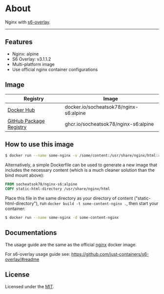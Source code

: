 # About

Nginx with [s6-overlay](https://github.com/just-containers/s6-overlay).

---

## Features

- Nginx: alpine
- S6 Overlay: v3.1.1.2
- Multi-platform image
- Use official nginx container configurations

## Image

| Registry                                                                                           | Image                                             |
| -------------------------------------------------------------------------------------------------- | ------------------------------------------------- |
| [Docker Hub](https://hub.docker.com/r/socheatsok78/nginx-s6)                                       | docker.io/socheatsok78/nginx-s6:alpine |
| [GitHub Package Registry](https://github.com/socheatsok78/docker-nginx-s6/pkgs/container/nginx-s6) | ghcr.io/socheatsok78/nginx-s6:alpine   |

## How to use this image

```sh
$ docker run --name some-nginx -v /some/content:/usr/share/nginx/html:ro -d socheatsok78/nginx-s6:alpine
```

Alternatively, a simple Dockerfile can be used to generate a new image that includes the necessary content (which is a much cleaner solution than the bind mount above):

```Dockerfile
FROM socheatsok78/nginx-s6:alpine
COPY static-html-directory /usr/share/nginx/html
```

Place this file in the same directory as your directory of content ("static-html-directory"), run `docker build -t some-content-nginx .`, then start your container:

```sh
$ docker run --name some-nginx -d some-content-nginx
```

## Documentations

The usage guide are the same as the official [nginx](https://hub.docker.com/_/nginx) docker image.

For s6-overlay usage guide see: https://github.com/just-containers/s6-overlay/#readme

## License

Licensed under the [MIT](LICENSE).
